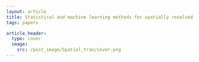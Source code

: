```yaml
---
layout: article
title: Statistical and machine learning methods for spatially resolved transcriptomics data analysis
tags: papers

article_header:
  type: cover
  image: 
    src: /post_image/Spatial_tran/cover.png
---
```

